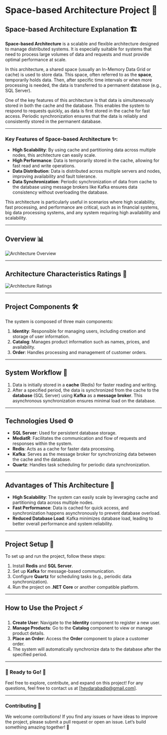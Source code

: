 # Space-based Architecture Project 🚀

## Space-based Architecture Explanation 🏗️

**Space-based Architecture** is a scalable and flexible architecture designed to manage distributed systems. It is especially suitable for systems that need to process large volumes of data and requests and must provide optimal performance at scale.

In this architecture, a shared space (usually an In-Memory Data Grid or cache) is used to store data. This space, often referred to as the **space**, temporarily holds data. Then, after specific time intervals or when more processing is needed, the data is transferred to a permanent database (e.g., SQL Server).

One of the key features of this architecture is that data is simultaneously stored in both the cache and the database. This enables the system to respond to requests quickly, as data is first stored in the cache for fast access. Periodic synchronization ensures that the data is reliably and consistently stored in the permanent database.

---

### Key Features of Space-based Architecture ✨:

- **High Scalability**: By using cache and partitioning data across multiple nodes, this architecture can easily scale.
- **High Performance**: Data is temporarily stored in the cache, allowing for fast read and write operations.
- **Data Distribution**: Data is distributed across multiple servers and nodes, improving availability and fault tolerance.
- **Data Synchronization**: Periodic synchronization of data from cache to the database using message brokers like Kafka ensures data consistency without overloading the database.

This architecture is particularly useful in scenarios where high scalability, fast processing, and performance are critical, such as in financial systems, big data processing systems, and any system requiring high availability and scalability.

---

## Overview 📊

![Architecture Overview](https://github.com/user-attachments/assets/007965c0-9e2a-4144-8ab5-d05ff55993ad)

---

## Architecture Characteristics Ratings 🌟

![Architecture Ratings](https://github.com/user-attachments/assets/db31761e-05f6-4d8f-bdae-2cfd62a20d31)

---

## Project Components 🛠️

The system is composed of three main components:

1. **Identity**: Responsible for managing users, including creation and storage of user information.
2. **Catalog**: Manages product information such as names, prices, and availability.
3. **Order**: Handles processing and management of customer orders.

---

## System Workflow 🔄

1. Data is initially stored in a **cache** (Redis) for faster reading and writing.
2. After a specified period, the data is synchronized from the cache to the **database** (SQL Server) using **Kafka** as a **message broker**. This asynchronous synchronization ensures minimal load on the database.

---

## Technologies Used ⚙️

- **SQL Server**: Used for persistent database storage.
- **MediatR**: Facilitates the communication and flow of requests and responses within the system.
- **Redis**: Acts as a cache for faster data processing.
- **Kafka**: Serves as the message broker for synchronizing data between the cache and the database.
- **Quartz**: Handles task scheduling for periodic data synchronization.

---

## Advantages of This Architecture 🌟

- **High Scalability**: The system can easily scale by leveraging cache and partitioning data across multiple nodes.
- **Fast Performance**: Data is cached for quick access, and synchronization happens asynchronously to prevent database overload.
- **Reduced Database Load**: Kafka minimizes database load, leading to better overall performance and system reliability.

---

## Project Setup 🔧

To set up and run the project, follow these steps:

1. Install **Redis** and **SQL Server**.
2. Set up **Kafka** for message-based communication.
3. Configure **Quartz** for scheduling tasks (e.g., periodic data synchronization).
4. Run the project on **.NET Core** or another compatible platform.

---

## How to Use the Project ⚡

1. **Create User**: Navigate to the **Identity** component to register a new user.
2. **Manage Products**: Go to the **Catalog** component to view or manage product details.
3. **Place an Order**: Access the **Order** component to place a customer order.
4. The system will automatically synchronize data to the database after the specified period.

---

### 🏁 Ready to Go! 🚀

Feel free to explore, contribute, and expand on this project! For any questions, feel free to contact us at [heydarabadip@gmail.com].

---

### Contributing 🤝

We welcome contributions! If you find any issues or have ideas to improve the project, please submit a pull request or open an issue. Let’s build something amazing together! 🌟
